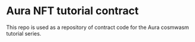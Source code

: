 # Aura NFT tutorial contract
This repo is used as a repository of contract code for the Aura cosmwasm tutorial series.